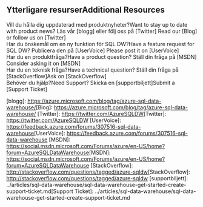 ## <a name="additional-resources"></a><span data-ttu-id="167f8-101">Ytterligare resurser</span><span class="sxs-lookup"><span data-stu-id="167f8-101">Additional Resources</span></span>

<span data-ttu-id="167f8-102">Vill du hålla dig uppdaterad med produktnyheter?</span><span class="sxs-lookup"><span data-stu-id="167f8-102">Want to stay up to date with product news?</span></span> <span data-ttu-id="167f8-103">Läs vår [blogg] eller följ oss på [Twitter] </span><span class="sxs-lookup"><span data-stu-id="167f8-103">Read our [Blog] or follow us on [Twitter] </span></span></br>
<span data-ttu-id="167f8-104">Har du önskemål om en ny funktion för SQL DW?</span><span class="sxs-lookup"><span data-stu-id="167f8-104">Have a feature request for SQL DW?</span></span> <span data-ttu-id="167f8-105">Publicera den på [UserVoice] </span><span class="sxs-lookup"><span data-stu-id="167f8-105">Please post it on [UserVoice] </span></span></br>
<span data-ttu-id="167f8-106">Har du en produktfråga?</span><span class="sxs-lookup"><span data-stu-id="167f8-106">Have a product question?</span></span> <span data-ttu-id="167f8-107">Ställ din fråga på [MSDN] </span><span class="sxs-lookup"><span data-stu-id="167f8-107">Consider asking it on [MSDN] </span></span></br>
<span data-ttu-id="167f8-108">Har du en teknisk fråga?</span><span class="sxs-lookup"><span data-stu-id="167f8-108">Have a technical question?</span></span> <span data-ttu-id="167f8-109">Ställ din fråga på [StackOverflow]</span><span class="sxs-lookup"><span data-stu-id="167f8-109">Ask on [StackOverflow]</span></span></br>
<span data-ttu-id="167f8-110">Behöver du hjälp?</span><span class="sxs-lookup"><span data-stu-id="167f8-110">Need Support?</span></span> <span data-ttu-id="167f8-111">Skicka en [supportbiljett]</span><span class="sxs-lookup"><span data-stu-id="167f8-111">Submit a [Support Ticket]</span></span></br>

<span data-ttu-id="167f8-112">[blogg]: https://azure.microsoft.com/blog/tag/azure-sql-data-warehouse/</span><span class="sxs-lookup"><span data-stu-id="167f8-112">[Blog]: https://azure.microsoft.com/blog/tag/azure-sql-data-warehouse/</span></span>
<span data-ttu-id="167f8-113">[Twitter]: https://twitter.com/AzureSQLDW</span><span class="sxs-lookup"><span data-stu-id="167f8-113">[Twitter]: https://twitter.com/AzureSQLDW</span></span>
<span data-ttu-id="167f8-114">[UserVoice]: https://feedback.azure.com/forums/307516-sql-data-warehouse</span><span class="sxs-lookup"><span data-stu-id="167f8-114">[UserVoice]: https://feedback.azure.com/forums/307516-sql-data-warehouse</span></span>
<span data-ttu-id="167f8-115">[MSDN]: https://social.msdn.microsoft.com/Forums/azure/en-US/home?forum=AzureSQLDataWarehouse</span><span class="sxs-lookup"><span data-stu-id="167f8-115">[MSDN]: https://social.msdn.microsoft.com/Forums/azure/en-US/home?forum=AzureSQLDataWarehouse</span></span>
<span data-ttu-id="167f8-116">[StackOverflow]: http://stackoverflow.com/questions/tagged/azure-sqldw</span><span class="sxs-lookup"><span data-stu-id="167f8-116">[StackOverflow]: http://stackoverflow.com/questions/tagged/azure-sqldw</span></span>
<span data-ttu-id="167f8-117">[supportbiljett]: ../articles/sql-data-warehouse/sql-data-warehouse-get-started-create-support-ticket.md</span><span class="sxs-lookup"><span data-stu-id="167f8-117">[Support Ticket]: ../articles/sql-data-warehouse/sql-data-warehouse-get-started-create-support-ticket.md</span></span>



